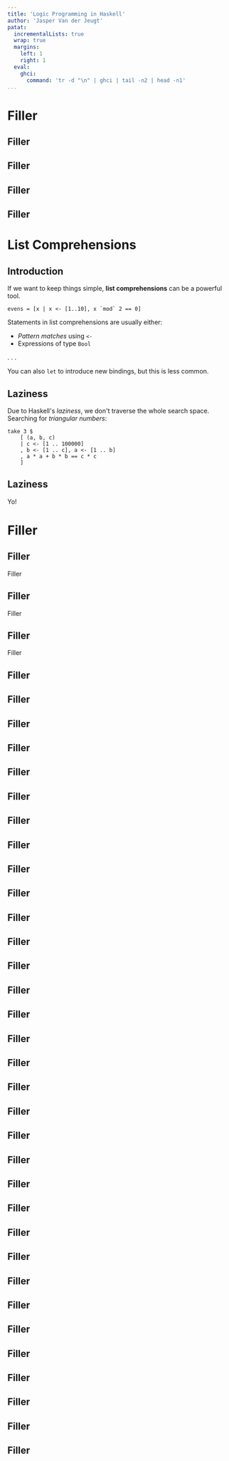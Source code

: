 ```yaml
---
title: 'Logic Programming in Haskell'
author: 'Jasper Van der Jeugt'
patat:
  incrementalLists: true
  wrap: true
  margins:
    left: 1
    right: 1
  eval:
    ghci:
      command: 'tr -d "\n" | ghci | tail -n2 | head -n1'
...
```


# Filler

## Filler

## Filler

## Filler

## Filler

# List Comprehensions

## Introduction

If we want to keep things simple, **list comprehensions** can be a powerful
tool.

~~~~~{.haskell}
evens = [x | x <- [1..10], x `mod` 2 == 0]
~~~~~

Statements in list comprehensions are usually either:

 -  _Pattern matches_ using `<-`
 -  Expressions of type `Bool`

. . .

You can also `let` to introduce new bindings, but this is less common.

## Laziness

Due to Haskell's _laziness_, we don't traverse the whole search space.
Searching for _triangular numbers_:

~~~~~{.haskell .ghci}
take 3 $
    [ (a, b, c)
    | c <- [1 .. 100000]
    , b <- [1 .. c], a <- [1 .. b]
    , a * a + b * b == c * c
    ]
~~~~~

## Laziness

Yo!

# Filler

## Filler

Filler

## Filler

Filler

## Filler

Filler

## Filler

## Filler

## Filler

## Filler

## Filler

## Filler

## Filler

## Filler

## Filler

## Filler

## Filler

## Filler

## Filler

## Filler

## Filler

## Filler

## Filler

## Filler

## Filler

## Filler

## Filler

## Filler

## Filler

## Filler

## Filler

## Filler

## Filler

## Filler

## Filler

## Filler

## Filler

## Filler

## Filler
